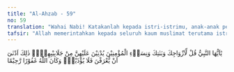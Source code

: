 ```yaml
---
title: "Al-Ahzab - 59"
no: 59
translation: "Wahai Nabi! Katakanlah kepada istri-istrimu, anak-anak perempuanmu dan istri-istri orang mukmin, “Hendaklah mereka menutupkan jilbabnya ke seluruh tubuh mereka.” Yang demikian itu agar mereka lebih mudah untuk dikenali, sehingga mereka tidak diganggu. Dan Allah Maha Pengampun, Maha Penyayang."
tafsir: "Allah memerintahkan kepada seluruh kaum muslimat terutama istri-istri Nabi. sendiri dan putri-putrinya agar mengulurkan jilbab ke seluruh tubuh mereka. Hal itu bertujuan agar mereka mudah dikenali dengan pakaiannya karena berbeda dengan jariyah (budak perempuan), sehingga mereka tidak diganggu oleh orang yang menyalahgunakan kesempatan. Seorang perempuan yang berpakaian sopan akan lebih mudah terhindar dari gangguan orang jahil. Sedangkan perempuan yang membuka auratnya di muka umum mudah dituduh atau dinilai sebagai perempuan yang kurang baik kepribadiannya. Bagi orang yang pada masa lalunya kurang hati-hati menutupi aurat, lalu mengadakan perbaikan, maka Allah Maha Pengampun lagi Maha Pengasih. Karena perbuatan yang menyakiti itu seringkali dilakukan oleh orang-orang munafik, maka pada ayat berikut ini Allah mengancam mereka dengan ancaman yang keras sekali."
---
```


يٰٓاَيُّهَا النَّبِيُّ قُلْ لِّاَزْوَاجِكَ وَبَنٰتِكَ وَنِسَاۤءِ الْمُؤْمِنِيْنَ يُدْنِيْنَ عَلَيْهِنَّ مِنْ جَلَابِيْبِهِنَّۗ ذٰلِكَ اَدْنٰىٓ اَنْ يُّعْرَفْنَ فَلَا يُؤْذَيْنَۗ وَكَانَ اللّٰهُ غَفُوْرًا رَّحِيْمًا 
